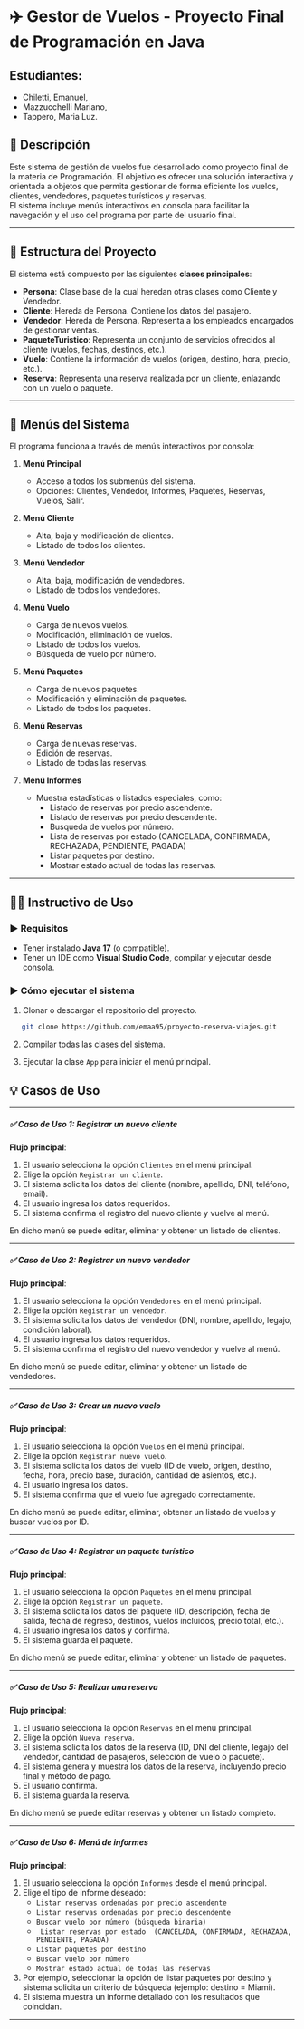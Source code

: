 # ✈️ Gestor de Vuelos - Proyecto Final de Programación en Java
## Estudiantes: 
- Chiletti, Emanuel,
- Mazzucchelli Mariano,
- Tappero, Maria Luz.

## 📌 Descripción

Este sistema de gestión de vuelos fue desarrollado como proyecto final de la materia de Programación. El objetivo es ofrecer una solución interactiva y orientada a objetos que permita gestionar de forma eficiente los vuelos, clientes, vendedores, paquetes turísticos y reservas.  
El sistema incluye menús interactivos en consola para facilitar la navegación y el uso del programa por parte del usuario final.

---

## 🧩 Estructura del Proyecto

El sistema está compuesto por las siguientes **clases principales**:

- **Persona**: Clase base de la cual heredan otras clases como Cliente y Vendedor.
- **Cliente**: Hereda de Persona. Contiene los datos del pasajero.
- **Vendedor**: Hereda de Persona. Representa a los empleados encargados de gestionar ventas.
- **PaqueteTuristico**: Representa un conjunto de servicios ofrecidos al cliente (vuelos, fechas, destinos, etc.).
- **Vuelo**: Contiene la información de vuelos (origen, destino, hora, precio, etc.).
- **Reserva**: Representa una reserva realizada por un cliente, enlazando con un vuelo o paquete.

---

## 🧭 Menús del Sistema

El programa funciona a través de menús interactivos por consola:

1. **Menú Principal**
   - Acceso a todos los submenús del sistema.
   - Opciones: Clientes, Vendedor, Informes, Paquetes, Reservas, Vuelos, Salir.

2. **Menú Cliente**
   - Alta, baja y modificación de clientes.
   - Listado de todos los clientes.

3. **Menú Vendedor**
   - Alta, baja, modificación de vendedores.
   - Listado de todos los vendedores.

4. **Menú Vuelo**
   - Carga de nuevos vuelos.
   - Modificación, eliminación de vuelos.
   - Listado de todos los vuelos.
   - Búsqueda de vuelo por número.

5. **Menú Paquetes**
   - Carga de nuevos paquetes.
   - Modificación y eliminación de paquetes.
   - Listado de todos los paquetes.

6. **Menú Reservas**
   - Carga de nuevas reservas.
   - Edición de reservas.
   - Listado de todas las reservas.

7. **Menú Informes**
   - Muestra estadísticas o listados especiales, como:
     - Listado de reservas por precio ascendente.
     - Listado de reservas por precio descendente.
     - Busqueda de vuelos por número.
     - Lista de reservas por estado (CANCELADA, CONFIRMADA, RECHAZADA, PENDIENTE, PAGADA)
     - Listar paquetes por destino.
     - Mostrar estado actual de todas las reservas.

---

## 🧑‍💻 Instructivo de Uso

### ▶️ Requisitos

- Tener instalado **Java 17** (o compatible).
- Tener un IDE como **Visual Studio Code**, compilar y ejecutar desde consola.

### ▶️ Cómo ejecutar el sistema

1. Clonar o descargar el repositorio del proyecto.

```bash
   git clone https://github.com/emaa95/proyecto-reserva-viajes.git
```

2. Compilar todas las clases del sistema.

3. Ejecutar la clase `App` para iniciar el menú principal.


## 💡 Casos de Uso

---

##### ✅ Caso de Uso 1: Registrar un nuevo cliente

**Flujo principal**:
1. El usuario selecciona la opción `Clientes` en el menú principal.
2. Elige la opción `Registrar un cliente`.
3. El sistema solicita los datos del cliente (nombre, apellido, DNI, teléfono, email).
4. El usuario ingresa los datos requeridos.
5. El sistema confirma el registro del nuevo cliente y vuelve al menú.

En dicho menú se puede editar, eliminar y obtener un listado de clientes.

---

##### ✅ Caso de Uso 2: Registrar un nuevo vendedor

**Flujo principal**:
1. El usuario selecciona la opción `Vendedores` en el menú principal.
2. Elige la opción `Registrar un vendedor`.
3. El sistema solicita los datos del vendedor (DNI, nombre, apellido, legajo, condición laboral).
4. El usuario ingresa los datos requeridos.
5. El sistema confirma el registro del nuevo vendedor y vuelve al menú.

En dicho menú se puede editar, eliminar y obtener un listado de vendedores.

---

##### ✅ Caso de Uso 3: Crear un nuevo vuelo

**Flujo principal**:
1. El usuario selecciona la opción `Vuelos` en el menú principal.
2. Elige la opción `Registrar nuevo vuelo`.
3. El sistema solicita los datos del vuelo (ID de vuelo, origen, destino, fecha, hora, precio base, duración, cantidad de asientos, etc.).
4. El usuario ingresa los datos.
5. El sistema confirma que el vuelo fue agregado correctamente.

En dicho menú se puede editar, eliminar, obtener un listado de vuelos y buscar vuelos por ID.

---

##### ✅ Caso de Uso 4: Registrar un paquete turístico

**Flujo principal**:
1. El usuario selecciona la opción `Paquetes` en el menú principal.
2. Elige la opción `Registrar un paquete`.
3. El sistema solicita los datos del paquete (ID, descripción, fecha de salida, fecha de regreso, destinos, vuelos incluidos, precio total, etc.).
4. El usuario ingresa los datos y confirma.
5. El sistema guarda el paquete.

En dicho menú se puede editar, eliminar y obtener un listado de paquetes.

---

##### ✅ Caso de Uso 5: Realizar una reserva

**Flujo principal**:
1. El usuario selecciona la opción `Reservas` en el menú principal.
2. Elige la opción `Nueva reserva`.
3. El sistema solicita los datos de la reserva (ID, DNI del cliente, legajo del vendedor, cantidad de pasajeros, selección de vuelo o paquete).
4. El sistema genera y muestra los datos de la reserva, incluyendo precio final y método de pago.
5. El usuario confirma.
6. El sistema guarda la reserva.

En dicho menú se puede editar reservas y obtener un listado completo.

---

##### ✅ Caso de Uso 6: Menú de informes

**Flujo principal**:
1. El usuario selecciona la opción `Informes` desde el menú principal.
2. Elige el tipo de informe deseado:
   - `Listar reservas ordenadas por precio ascendente`
   - `Listar reservas ordenadas por precio descendente`
   - `Buscar vuelo por número (búsqueda binaria)`
   - ` Listar reservas por estado  (CANCELADA, CONFIRMADA, RECHAZADA, PENDIENTE, PAGADA)`
   - `Listar paquetes por destino`
   - `Buscar vuelo por número`
   - `Mostrar estado actual de todas las reservas`
4. Por ejemplo, seleccionar la opción de listar paquetes por destino y sistema solicita un criterio de búsqueda (ejemplo: destino = Miami).
5. El sistema muestra un informe detallado con los resultados que coincidan.
---


